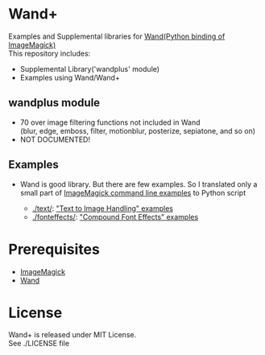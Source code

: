 # Wand+
Examples and Supplemental libraries for [Wand(Python binding of ImageMagick)](https://github.com/dahlia/wand)  
This repository includes:

- Supplemental Library('wandplus' module)
- Examples using Wand/Wand+

## wandplus module

- 70 over image filtering functions not included in Wand  
(blur, edge, emboss, filter, motionblur, posterize, sepiatone, and so on)
- NOT DOCUMENTED!

## Examples

- Wand is good library. But there are few examples. So I translated only a small part of [ImageMagick command line examples](http://www.imagemagick.org/Usage/) to Python script

    - [./text/](https://github.com/chromia/wandplus/text/): ["Text to Image Handling" examples](http://www.imagemagick.org/Usage/text/)
    - [./fonteffects/](https://github.com/chromia/wandplus/fonteffects/): ["Compound Font Effects" examples](http://www.imagemagick.org/Usage/fonts/)

# Prerequisites

- [ImageMagick](http://imagemagick.org/script/index.php)
- [Wand](http://docs.wand-py.org/en/0.4.4/)

# License

Wand+ is released under MIT License.  
See ./LICENSE file
